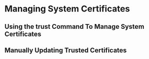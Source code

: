 <!--
SPDX-FileCopyrightText: 2023,2024 Oracle and/or its affiliates.
SPDX-License-Identifier: CC-BY-SA-4.0
-->
# Managing System Certificates

## Using the trust Command To Manage System Certificates

## Manually Updating Trusted Certificates

